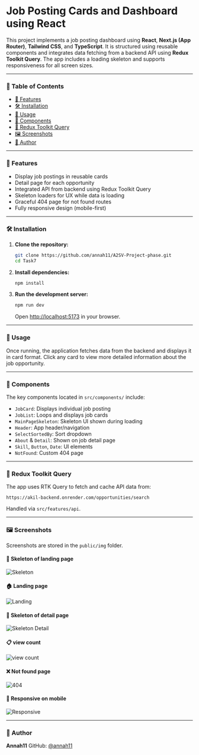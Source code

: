 # Job Posting Cards and Dashboard using React

This project implements a job posting dashboard using **React**, **Next.js (App Router)**, **Tailwind CSS**, and **TypeScript**. It is structured using reusable components and integrates data fetching from a backend API using **Redux Toolkit Query**. The app includes a loading skeleton and supports responsiveness for all screen sizes.

---

### 📁 Table of Contents

* [🚀 Features](#-features)
* [🛠️ Installation](#️-installation)
* [📆 Usage](#-usage)
* [🧹 Components](#-components)
* [📡 Redux Toolkit Query](#-redux-toolkit-query)
* [🖼️ Screenshots](#-screenshots)
* [👩 Author](#-author)

---

### 🚀 Features

* Display job postings in reusable cards
* Detail page for each opportunity
* Integrated API from backend using Redux Toolkit Query
* Skeleton loaders for UX while data is loading
* Graceful 404 page for not found routes
* Fully responsive design (mobile-first)

---

### 🛠️ Installation

1. **Clone the repository:**

   ```bash
   git clone https://github.com/annah11/A2SV-Project-phase.git
   cd Task7
   ```

2. **Install dependencies:**

   ```bash
   npm install
   ```

3. **Run the development server:**

   ```bash
   npm run dev
   ```

   Open [http://localhost:5173](http://localhost:5173) in your browser.

---

### 📆 Usage

Once running, the application fetches data from the backend and displays it in card format. Click any card to view more detailed information about the job opportunity.

---

### 🧹 Components

The key components located in `src/components/` include:

* `JobCard`: Displays individual job posting
* `JobList`: Loops and displays job cards
* `MainPageSkeleton`: Skeleton UI shown during loading
* `Header`: App header/navigation
* `SelectSortedBy`: Sort dropdown
* `About` & `Detail`: Shown on job detail page
* `Skill`, `Button`, `Date`: UI elements
* `NotFound`: Custom 404 page

---

### 📡 Redux Toolkit Query

The app uses RTK Query to fetch and cache API data from:

```
https://akil-backend.onrender.com/opportunities/search
```

Handled via `src/features/api`.

---

### 🖼️ Screenshots

Screenshots are stored in the `public/img` folder.

#### 🧱 Skeleton of landing page

![Skeleton](public/img/landing%20page%20skeloton.jpg)

#### 🏠 Landing page

![Landing](public/img/landing.jpg)

#### 🧱 Skeleton of detail page

![Skeleton Detail](public/img/mobile.jpg)

#### 📋 view count 

![view count](public/img/viewcount.jpg)

#### ❌ Not found page

![404](public/img/notfound.jpg)

#### 📱 Responsive on mobile

![Responsive](public/img/mobile.jpg)

---

### 👩 Author

**Annah11**
GitHub: [@annah11](https://github.com/annah11)
